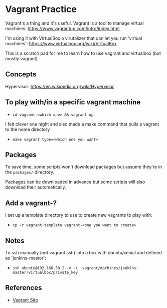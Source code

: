 # Vagrant Practice

Vagrant's a thing and it's useful.  Vagrant is a tool to manage virtual machines: https://www.vagrantup.com/intro/index.html

I'm using it with VirtualBox a virutalizer that can let you run 'virtual machines': https://www.virtualbox.org/wiki/VirtualBox

This is a scratch pad for me to learn how to use vagrant and virtualbox (but mostly vagrant)

## Concepts

Hypervisor: https://en.wikipedia.org/wiki/Hypervisor

## To play with/in a specific vagrant machine

- `cd vagrant-<which one> && vagrant up`

I felt clever one night and also made a make command that pulls a vagrant to the home directory

- `make vagrant type=<which one you want>`

## Packages

To save time, some scripts won't download packages but assume they're in the `packages/` directory.

Packages can be downloaded in advance but some scripts will also download their automatically.

## Add a vagrant-?

I set up a template directory to use to create new vagrants to play with:

- `cp -r vagrant-template vagrant-<one you want to create>`

## Notes

To ssh manually (not vagrant ssh) into a box with ubuntu/xenial and defined as 'jenkins-master':

- `ssh ubuntu@192.168.50.2 -v -i .vagrant/machines/jenkins-master/virtualbox/private_key`

## References

  - [Vagrant Site](https://www.vagrantup.com/)
